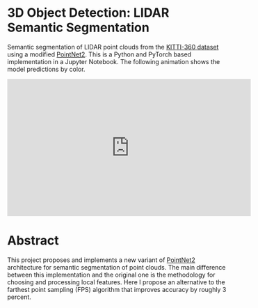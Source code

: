 # 3D Object Detection: LIDAR Semantic Segmentation
Semantic segmentation of LIDAR point clouds from the [KITTI-360 dataset](http://www.cvlibs.net/datasets/kitti-360/) using a modified [PointNet2](https://github.com/charlesq34/pointnet2). This is a Python and PyTorch based implementation in a Jupyter Notebook. The following animation shows the model predictions by color.

<iframe width="560" height="315" src="https://www.youtube.com/embed/wxTNgwHcsbE" title="YouTube video player" frameborder="0" allow="accelerometer; autoplay; clipboard-write; encrypted-media; gyroscope; picture-in-picture" allowfullscreen></iframe>


# Abstract
This project proposes and implements a new variant of [PointNet2](https://github.com/charlesq34/pointnet2) architecture for semantic segmentation of point clouds. The main difference between this implementation and the original one is the methodology for choosing and processing local features. Here I propose an alternative to the farthest point sampling (FPS) algorithm that improves accuracy by roughly 3 percent.

